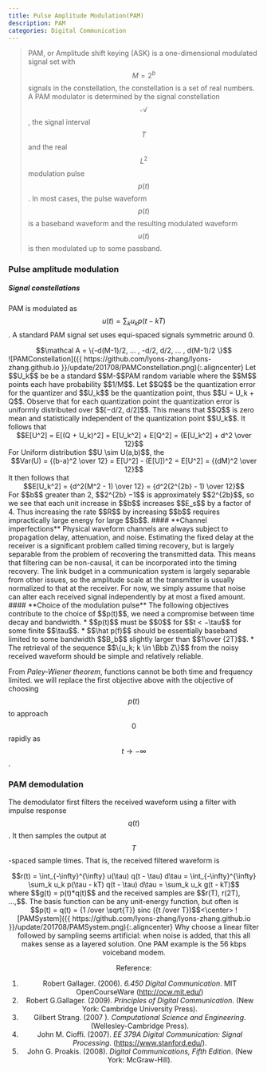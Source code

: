 ```yaml
---
title: Pulse Amplitude Modulation(PAM)
description: PAM
categories: Digital Communication
---
```


>  PAM, or Amplitude shift keying (ASK) is a one-dimensional modulated signal set with $$M = 2^b$$ signals in the constellation, the constellation is a set of real numbers.  A PAM modulator is determined by the signal constellation $$\mathcal A$$, the signal interval $$T$$ and the real $$L^2$$ modulation pulse $$p(t)$$. In most cases, the pulse waveform $$p(t)$$ is a baseband waveform and the resulting modulated waveform $$u(t)$$ is then modulated up to some passband. 
  
### **Pulse amplitude modulation**
##### **Signal constellations**
PAM is modulated as $$u(t) = \sum_k u_k p(t−kT)$$. A standard PAM signal set uses equi-spaced signals symmetric around 0.   
<center>$$\mathcal A = \{-d(M-1)/2, ... , -d/2, d/2, ... , d(M-1)/2 \}$$</center>   
![PAMConstellation]({{ https://github.com/lyons-zhang/lyons-zhang.github.io }}/update/201708/PAMConstellation.png){:.aligncenter}  
Let $$U_k$$ be be a standard $$M-$$PAM random variable where the $$M$$ points each have probability $$1/M$$. Let $$Q$$ be the quantization error for the quantizer and $$U_k$$ be the quantization point, thus $$U = U_k + Q$$. Observe that for each quantization point the quantization error is uniformly distributed over $$[−d/2, d/2]$$. This means that $$Q$$ is zero mean and statistically independent of the quantization point $$U_k$$. It follows that  
<center>$$E[U^2] = E[(Q + U_k)^2] = E[U_k^2] + E[Q^2] = {E[U_k^2] + d^2 \over 12}$$</center>
For Uniform distribution $$U \sim U(a,b)$$, the 
<center>$$Var(U) = {(b-a)^2 \over 12} = E[U^2] - (E[U])^2 = E[U^2] = {(dM)^2 \over 12}$$</center> 
It then follows that
<center>$$E[U_k^2] = {d^2(M^2 - 1) \over 12} = {d^2(2^{2b} - 1) \over 12}$$</center>
For $$b$$ greater than 2, $$2^{2b} −1$$ is approximately $$2^{2b}$$, so we see that each unit increase in $$b$$ increases $$E_s$$ by a factor of 4. Thus increasing the rate $$R$$ by increasing $$b$$ requires impractically large energy for large $$b$$.
#### **Channel imperfections**
Physical waveform channels are always subject to propagation delay, attenuation, and noise.  
Estimating the fixed delay at the receiver is a significant problem called timing recovery, but is largely separable from the problem of recovering the transmitted data. This means that filtering can be non-causal, it can be incorporated into the timing recovery.   
The link budget in a communication system is largely separable from other issues, so the amplitude scale at the transmitter is usually normalized to that at the receiver.   
For now, we simply assume that noise can alter each received signal independently by at most a fixed amount.   
#### **Choice of the modulation pulse**
The following objectives contribute to the choice of $$p(t)$$, we need a compromise between time decay and bandwidth.   
* $$p(t)$$ must be $$0$$ for $$t < −\tau$$ for some finite $$\tau$$.
* $$\hat p(f)$$ should be essentially baseband limited to some bandwidth $$B_b$$ slightly larger than $$1\over {2T}$$.
* The retrieval of the sequence $$\{u_k; k \in \Bbb Z\}$$ from the noisy received waveform should be simple and relatively reliable.   

From *Paley-Wiener theorem*, functions cannot be both time and frequency limited. we will replace the first objective above with the objective of choosing $$p(t)$$ to approach $$0$$ rapidly as $$t \to -\infty$$.   
### **PAM demodulation**   
The demodulator first filters the received waveform using a filter with impulse response $$q(t)$$. It then samples the output at $$T$$-spaced sample times. That is, the received filtered waveform is   
<center>$$r(t) = \int_{-\infty}^{\infty} u(\tau) q(t - \tau) d\tau = \int_{-\infty}^{\infty} \sum_k u_k p(\tau - kT) q(t - \tau) d\tau =  \sum_k u_k g(t - kT)$$</center>
where $$g(t) = p(t)*q(t)$$ and the received samples are $$r(T), r(2T), ...,$$.   
The basis function can be any unit-energy function, but often is 
<center>$$p(t) = q(t) = {1 /over \sqrt{T}} sinc ({t /over T})$$<\center>
![PAMSystem]({{ https://github.com/lyons-zhang/lyons-zhang.github.io }}/update/201708/PAMSystem.png){:.aligncenter}   
Why choose a linear filter followed by sampling seems artificial:   
when noise is added, that this all makes sense as a layered solution.   
One PAM example is the 56 kbps voiceband modem.   


   
Reference:  
1. Robert Gallager. (2006). *6.450 Digital Communication*. MIT OpenCourseWare (http://ocw.mit.edu/)
2. Robert G.Gallager. (2009). *Principles of Digital Communication*. (New York: Cambridge University Press).  
3. Gilbert Strang. (2007 ). *Computational Science and Engineering*. (Wellesley-Cambridge Press).
4. John M. Cioffi. (2007). *EE 379A Digital Communication: Signal Processing*. (https://www.stanford.edu/).
5. John G. Proakis. (2008). *Digital Communications, Fifth Edition*. (New York: McGraw-Hill).